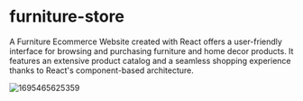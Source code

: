 # furniture-store
A Furniture Ecommerce Website created with React offers a user-friendly interface for browsing and purchasing furniture and home decor products. It features an extensive product catalog and a seamless shopping experience thanks to React's component-based architecture.

![1695465625359](https://github.com/ErikLozanov/furniture-store/assets/122800063/645c7e36-528a-4758-abd0-9babc63f3c6d)

